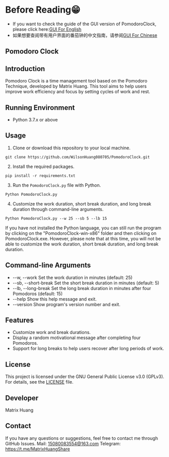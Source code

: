 # Before Reading😁
- If you want to check the guide of the GUI version of PomodoroClock, please click here:[GUI For English](https://github.com/WilsonHuang080705/PomodoroClock/blob/main/README_GUI_en_US.md)
- 如果想要查阅带有用户界面的番茄钟的中文指南，请参阅[GUI For Chinese](https://github.com/WilsonHuang080705/PomodoroClock/blob/main/README_GUI_zh_CN.md)

## Pomodoro Clock

## Introduction
Pomodoro Clock is a time management tool based on the Pomodoro Technique, developed by Matrix Huang. This tool aims to help users improve work efficiency and focus by setting cycles of work and rest.

## Running Environment
- Python 3.7.x or above

## Usage
1. Clone or download this repository to your local machine.
```
git clone https://github.com/WilsonHuang080705/PomodoroClock.git
```
2. Install the required packages.
```
pip install -r requirements.txt
```
3. Run the `PomodoroClock.py` file with Python.
```
Python PomodoroClock.py
```
4. Customize the work duration, short break duration, and long break duration through command-line arguments.
```
Python PomodoroClock.py --w 25 --sb 5 --lb 15
```
If you have not installed the Python language, you can still run the program by clicking on the "PomodoroClock-win-x86" folder and then clicking on PomodoroClock.exe. However, please note that at this time, you will not be able to customize the work duration, short break duration, and long break duration.

## Command-line Arguments

- --w, --work       Set the work duration in minutes (default: 25)
- --sb, --short-break  Set the short break duration in minutes (default: 5)
- --lb, --long-break  Set the long break duration in minutes after four Pomodoros (default: 15)
- --help             Show this help message and exit.
- --version          Show program's version number and exit.


## Features
- Customize work and break durations.
- Display a random motivational message after completing four Pomodoros.
- Support for long breaks to help users recover after long periods of work.

## License
This project is licensed under the GNU General Public License v3.0 (GPLv3). For details, see the [LICENSE](LICENSE) file.

## Developer
Matrix Huang

## Contact
If you have any questions or suggestions, feel free to contact me through GitHub Issues.
Mail: <15080083554@163.com>
Telegram: <https://t.me/MatrixHuangShare>
